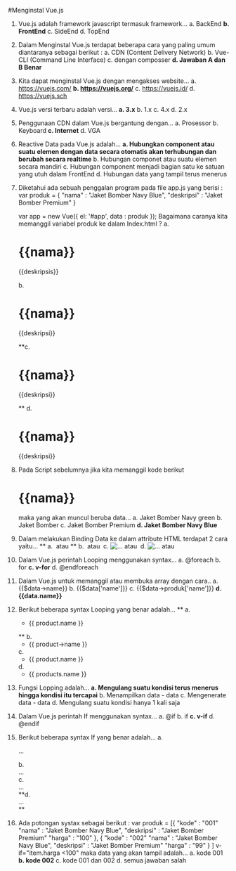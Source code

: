 #Menginstal Vue.js
1. Vue.js adalah framework javascript termasuk framework...
   a. BackEnd
   **b. FrontEnd**
   c. SideEnd
   d. TopEnd
2. Dalam Menginstal Vue.js terdapat beberapa cara yang paling umum diantaranya sebagai berikut :
   a. CDN (Content Delivery Network)
   b. Vue-CLI (Command Line Interface)
   c. dengan composser
   **d. Jawaban A dan B Benar**
3. Kita dapat menginstal Vue.js dengan mengakses website...
   a. https://vuejs.com/
   **b. https://vuejs.org/**
   c. https://vuejs.id/
   d. https://vuejs.sch
4. Vue.js versi terbaru adalah versi...
   **a. 3.x**
   b. 1.x
   c. 4.x
   d. 2.x
5. Penggunaan CDN dalam Vue.js bergantung dengan...
   a. Prosessor
   b. Keyboard
   **c. Internet**
   d. VGA
6. Reactive Data pada Vue.js adalah...
   **a. Hubungkan component atau suatu elemen dengan data secara otomatis akan terhubungan dan berubah secara realtime**
   b. Hubungan componet atau suatu elemen secara mandiri
   c. Hubungan component menjadi bagian satu ke satuan yang utuh dalam FrontEnd
   d. Hubungan data yang tampil terus menerus
7. Diketahui ada sebuah penggalan program pada file app.js yang berisi :
   var produk = {
      "nama"      : "Jaket Bomber Navy Blue",
      "deskripsi" : "Jaket Bomber Premium"
   }

   var app = new Vue({
      el: '#app',
      data : produk 
   });
   Bagaimana caranya kita memanggil variabel produk ke dalam Index.html ?
   a. <div id="app">
         <h1> {{nama}} </h1>
         <p>{{deskripsis}}</p>
      </div>
   b. <div id="apps">
         <h1> {{nama}} </h1>
         <p>{{deskripsi}}</p>
      </div>
   **c. <div id="app">
         <h1> {{nama}} </h1>
         <p>{{deskripsi}}</p>
      </div>**
   d. <div id="apps">
         <h1> {{nama}} </h1>
         <p>{{deskripsi}}</p>
      </div>
8. Pada Script sebelumnya jika kita memanggil kode berikut <h1> {{nama}} </h1> maka yang akan muncul beruba data...
   a. Jaket Bomber Navy green
   b. Jaket Bomber 
   c. Jaket Bomber Premium
   **d. Jaket Bomber Navy Blue**
9.  Dalam melakukan Binding Data ke dalam attribute HTML terdapat 2 cara yaitu...
   ** a. <img v-bind:src="..." class="img-fluid" v-bind:alt="..."> atau <img :src="..." class="img-fluid" :alt="...">**
    b. <img y-bind:src="..." class="img-fluid" y-bind:alt="..."> atau <img :src="..." class="img-fluid" :alt="...">
    c. <img src="..." class="img-fluid" alt="..."> atau <img :src="..." class="img-fluid" :alt="...">
    d. <img src="..." class="img-fluid" alt="..."> atau <img v-bind:src="..." class="img-fluid" v-bind:alt="...">
10. Dalam Vue.js perintah Looping menggunakan syntax...
    a. @foreach
    b. for
    **c. v-for**
    d. @endforeach
11. Dalam Vue.js untuk memanggil atau membuka array dengan cara..
    a. {{$data->name}}
    b. {{$data['name']}}
    c. {{$data->produk['name']}}
    **d. {{data.name}}**
12. Berikut beberapa syntax Looping yang benar adalah...
   ** a. <ul>
         <li v-for='product in products'>
            {{ product.name }}
         </li>
      </ul>**
    b.<ul>
         <li v-for='product in products'>
            {{ product->name }}
         </li>
      </ul>
    c.<ul>
         <li for='product in products'>
            {{ product.name }}
         </li>
      </ul>
    d.<ul>
         <li x-for='product in products'>
            {{ products.name }}
         </li>
      </ul>
13. Fungsi Lopping adalah...
    **a. Mengulang suatu kondisi terus menerus hingga kondisi itu tercapai**
    b. Menampilkan data - data
    c. Mengenerate data - data
    d. Mengulang suatu kondisi hanya 1 kali saja
14. Dalam Vue.js perintah If menggunakan syntax...
    a. @if
    b. if
    **c. v-if**
    d. @endif
15. Berikut beberapa syntax If yang benar adalah...
    a. <div v-if="item->harga <=100"> 
         ...
      </div>
    b. <div v-if="item=>harga <=100"> 
         ...
      </div>
    c. <div v-if="items.harga <=100"> 
         ...
      </div>
    **d. <div v-if="item.harga <=100"> 
         ...
      </div>**
16. Ada potongan systax sebagai berikut :
     var produk = [{
      "kode"      : "001"
      "nama"      : "Jaket Bomber Navy Blue",
      "deskripsi" : "Jaket Bomber Premium"
      "harga"     : "100"
   },
   {
      "kode"      : "002"
      "nama"      : "Jaket Bomber Navy Blue",
      "deskripsi" : "Jaket Bomber Premium"
      "harga"     : "99"
   }
   ]
   v-if="item.harga <100" 
   maka data yang akan tampil adalah...
   a. kode 001
   **b. kode 002**
   c. kode 001 dan 002
   d. semua jawaban salah

